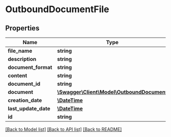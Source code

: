 # OutboundDocumentFile

## Properties
Name | Type | Description | Notes
------------ | ------------- | ------------- | -------------
**file_name** | **string** |  | [optional] 
**description** | **string** |  | [optional] 
**document_format** | **string** |  | [optional] 
**content** | **string** |  | [optional] 
**document_id** | **string** |  | [optional] 
**document** | [**\Swagger\Client\Model\OutboundDocument**](OutboundDocument.md) |  | [optional] 
**creation_date** | [**\DateTime**](\DateTime.md) |  | [optional] 
**last_update_date** | [**\DateTime**](\DateTime.md) |  | [optional] 
**id** | **string** |  | [optional] 

[[Back to Model list]](../README.md#documentation-for-models) [[Back to API list]](../README.md#documentation-for-api-endpoints) [[Back to README]](../README.md)


